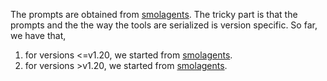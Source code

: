 The prompts are obtained from [smolagents](https://github.com/huggingface/smolagents). The tricky part is that the prompts and the the way the tools are serialized is version specific. So far, we have that,

1. for versions <=v1.20, we started from [smolagents](https://github.com/huggingface/smolagents/tree/v1.20-release/src/smolagents/prompts).
2. for versions >v1.20, we started from [smolagents](https://github.com/huggingface/smolagents/src/smolagents/prompts).

